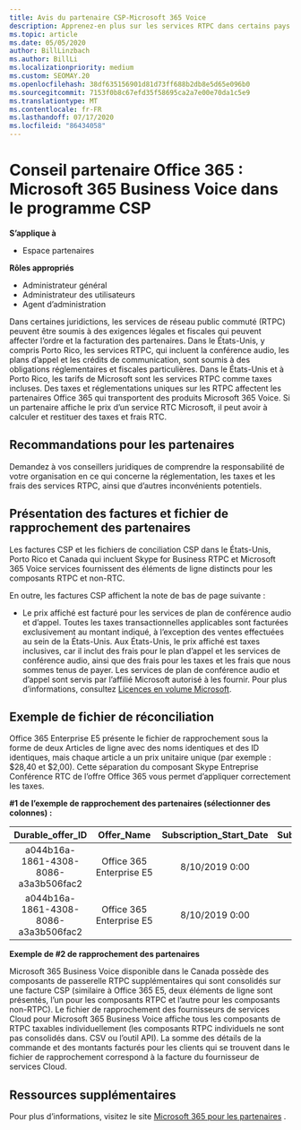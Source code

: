 ```yaml
---
title: Avis du partenaire CSP-Microsoft 365 Voice
description: Apprenez-en plus sur les services RTPC dans certains pays et sur des obligations réglementaires ou fiscales susceptibles de s’appliquer et d’influer sur l’ordre et la facturation des partenaires.
ms.topic: article
ms.date: 05/05/2020
author: BillLinzbach
ms.author: BillLi
ms.localizationpriority: medium
ms.custom: SEOMAY.20
ms.openlocfilehash: 38df635156901d81d73ff688b2db8e5d65e096b0
ms.sourcegitcommit: 7153f0b8c67efd35f58695ca2a7e00e70da1c5e9
ms.translationtype: MT
ms.contentlocale: fr-FR
ms.lasthandoff: 07/17/2020
ms.locfileid: "86434058"
---
```

# <a name="office-365-partner-advisory-microsoft-365-business-voice-in-the-csp-program"></a>Conseil partenaire Office 365 : Microsoft 365 Business Voice dans le programme CSP

**S’applique à**

- Espace partenaires  

**Rôles appropriés**
-    Administrateur général
-    Administrateur des utilisateurs
-    Agent d’administration

Dans certaines juridictions, les services de réseau public commuté (RTPC) peuvent être soumis à des exigences légales et fiscales qui peuvent affecter l’ordre et la facturation des partenaires. Dans le États-Unis, y compris Porto Rico, les services RTPC, qui incluent la conférence audio, les plans d’appel et les crédits de communication, sont soumis à des obligations réglementaires et fiscales particulières. Dans le États-Unis et à Porto Rico, les tarifs de Microsoft sont les services RTPC comme taxes incluses.  Des taxes et réglementations uniques sur les RTPC affectent les partenaires Office 365 qui transportent des produits Microsoft 365 Voice.  Si un partenaire affiche le prix d’un service&nbsp;RTC Microsoft, il peut avoir à calculer et restituer des taxes et frais&nbsp;RTC.

## <a name="partner-recommendations"></a>Recommandations pour les partenaires

Demandez à vos conseillers juridiques de comprendre la responsabilité de votre organisation en ce qui concerne la réglementation, les taxes et les frais des services RTPC, ainsi que d’autres inconvénients potentiels.

## <a name="invoice-presentation-and-partner-reconciliation-file"></a>Présentation des factures et fichier de rapprochement des partenaires

Les factures CSP et les fichiers de conciliation CSP dans le États-Unis, Porto Rico et Canada qui incluent Skype for Business RTPC et Microsoft 365 Voice services fournissent des éléments de ligne distincts pour les composants RTPC et non-RTC.

En outre, les factures CSP affichent la note de bas de page suivante :

* Le prix affiché est facturé pour les services de plan de conférence audio et d’appel.  Toutes les taxes transactionnelles applicables sont facturées exclusivement au montant indiqué, à l’exception des ventes effectuées au sein de la États-Unis.  Aux États-Unis, le prix affiché est taxes inclusives, car il inclut des frais pour le plan d’appel et les services de conférence audio, ainsi que des frais pour les taxes et les frais que nous sommes tenus de payer.  Les services de plan de conférence audio et d’appel sont servis par l’affilié Microsoft autorisé à les fournir.  Pour plus d’informations, consultez [Licences en volume Microsoft](https://go.microsoft.com/fwlink/?LinkId=690247).

## <a name="reconciliation-file-example"></a>Exemple de fichier de réconciliation

Office 365 Enterprise E5 présente le fichier de rapprochement sous la forme de deux Articles de ligne avec des noms identiques et des ID identiques, mais chaque article a un prix unitaire unique (par exemple : $28,40 et $2,00). Cette séparation du composant Skype Entreprise Conférence&nbsp;RTC de l’offre Office&nbsp;365 vous permet d’appliquer correctement les taxes.

**#1 de l’exemple de rapprochement des partenaires (sélectionner des colonnes) :**

|**Durable_offer_ID**|**Offer_Name**|**Subscription_Start_Date**|**Subscription_End_Date**|**Charge_Start_Date**|**Charge_End_Date**|**Charge_Type**|**Unit_Price**|
|:----:|:----:|:----:|:----:|:----:|:----:|:----:|:----:|
|a044b16a-1861-4308-8086-a3a3b506fac2   |Office&nbsp;365 Enterprise&nbsp;E5   |8/10/2019 0:00   |8/11/2019 0:00   |8/11/2019 0:00|9/10/2019 0:00   |Frais de cycle   |28,40   |
|a044b16a-1861-4308-8086-a3a3b506fac2   |Office&nbsp;365 Enterprise&nbsp;E5   |8/10/2019 0:00   |8/11/2019 0:00   |8/11/2019 0:00   |9/10/2019 0:00   |Frais de cycle   |2,00   |

**Exemple de #2 de rapprochement des partenaires**

Microsoft 365 Business Voice disponible dans le Canada possède des composants de passerelle RTPC supplémentaires qui sont consolidés sur une facture CSP (similaire à Office 365 E5, deux éléments de ligne sont présentés, l’un pour les composants RTPC et l’autre pour les composants non-RTPC).  Le fichier de rapprochement des fournisseurs de services Cloud pour Microsoft 365 Business Voice affiche tous les composants de RTPC taxables individuellement (les composants RTPC individuels ne sont pas consolidés dans. CSV ou l’outil API).  La somme des détails de la commande et des montants facturés pour les clients qui se trouvent dans le fichier de rapprochement correspond à la facture du fournisseur de services Cloud.

## <a name="additional-resources"></a>Ressources supplémentaires
Pour plus d’informations, visitez le site [Microsoft 365 pour les partenaires](https://www.microsoft.com/microsoft-365/partners/) .

